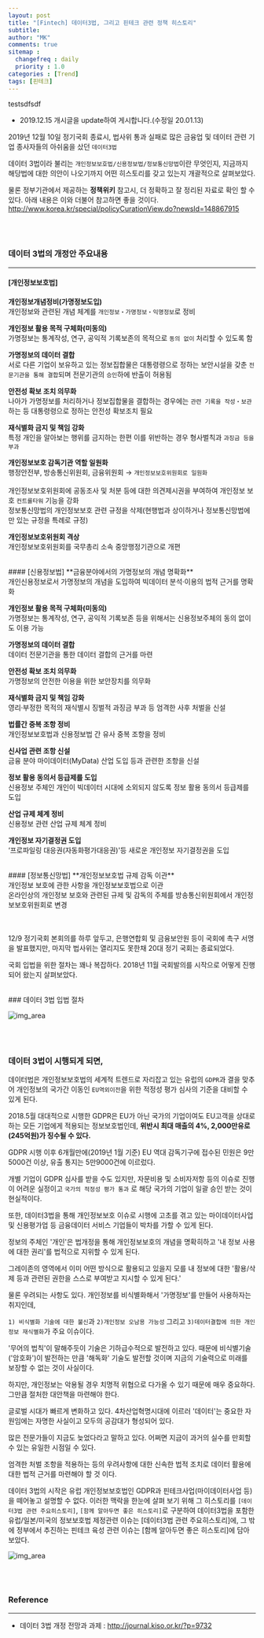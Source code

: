 ```yaml
---
layout: post
title: "[Fintech] 데이터3법, 그리고 핀테크 관련 정책 히스토리"
subtitle:
author: "MK"
comments: true
sitemap :
  changefreq : daily
  priority : 1.0
categories : [Trend]
tags: [핀테크]
---
```

testsdfsdf
* 2019.12.15 개시글을 update하여 게시합니다.(수정일 20.01.13)


2019년 12월 10일 정기국회 종료시, 법사위 통과 실패로 많은 금융업 및 데이터 관련 기업 종사자들의 아쉬움을 샀던 `데이터3법`

데이터 3법이라 불리는 `개인정보보호법/신용정보법/정보통신망법`이란 무엇인지,
지금까지 해당법에 대한 의안이 나오기까지 어떤 히스토리를 갖고 있는지
개괄적으로 살펴보았다.

물론 정부기관에서 제공하는 **정책위키** 참고시, 더 정확하고 잘 정리된 자료로 확인 할 수 있다. 아래 내용은 이와 더불어 참고하면 좋을 것이다.
http://www.korea.kr/special/policyCurationView.do?newsId=148867915


<br><br>
### 데이터 3법의 개정안 주요내용
---

#### [개인정보보호법]
**개인정보개념정비(가명정보도입)**<br>
개인정보와 관련된 개념 체계를 `개인정보‧가명정보‧익명정보`로 정비		<br>

**개인정보 활용 목적 구체화(미동의)**<br>
가명정보는 통계작성, 연구, 공익적 기록보존의 목적으로 `동의 없이` 처리할 수 있도록 함		<br>

**가명정보의 데이터 결합**<br>
서로 다른 기업이 보유하고 있는 정보집합물은 대통령령으로 정하는 보안시설을 갖춘 `전문기관을 통해 결합`되며 전문기관의 `승인`하에 반출이 허용됨	<br>

**안전성 확보 조치 의무화**<br>
나아가 가명정보를 처리하거나 정보집합물을 결합하는 경우에는 `관련 기록을 작성‧보관`하는 등 대통령령으로 정하는 안전성 확보조치 필요		<br>

**재식별화 금지 및 책임 강화**<br>
특정 개인을 알아보는 행위를 금지하는 한편 이를 위반하는 경우 형사벌칙과 `과징금 등을 부과`<br>

**개인정보보호 감독기관 역할 일원화**<br>
행정안전부, 방송통신위원회, 금융위원회 → `개인정보보호위원회로 일원화`<br>		
개인정보보호위원회에 공동조사 및 처분 등에 대한 의견제시권을 부여하여 개인정보 보호 `컨트롤타워` 기능을 강화	<br>
정보통신망법의 개인정보보호 관련 규정을 삭제(현행법과 상이하거나 정보통신망법에만 있는 규정을 특례로 규정)	<br>

**개인정보보호위원회 격상**<br>
개인정보보호위원회를 국무총리 소속 중앙행정기관으로 개편<br>		

<br>
#### [신용정보법]
**금융분야에서의 가명정보의 개념 명확화**<br>
개인신용정보로서 가명정보의 개념을 도입하여 빅데이터 분석·이용의 법적 근거를 명확화	<br>			

**개인정보 활용 목적 구체화(미동의)**<br>
가명정보는 통계작성, 연구, 공익적 기록보존 등을 위해서는 신용정보주체의 동의 없이도 이용 가능	<br>			

**가명정보의 데이터 결합**<br>
데이터 전문기관을 통한 데이터 결합의 근거를 마련<br>		

**안전성 확보 조치 의무화**<br>
가명정보의 안전한 이용을 위한 보안장치를 의무화<br>		

**재식별화 금지 및 책임 강화**<br>
영리·부정한 목적의 재식별시 징벌적 과징금 부과 등 엄격한 사후 처벌을 신설<br>			

**법률간 중복 조항 정비**<br>
개인정보보호법과 신용정보법 간 유사 중복 조항을 정비<br>

**신사업 관련 조항 신설**<br>
금융 분야 마이데이터(MyData) 산업 도입 등과 관련한 조항을 신설<br>

**정보 활용 동의서 등급제를 도입**<br>
신용정보 주체인 개인이 빅데이터 시대에 소외되지 않도록 정보 활용 동의서 등급제를 도입<br>				

**산업 규제 체계 정비**<br>
신용정보 관련 산업 규제 체계 정비<br>

**개인정보 자기결정권 도입**<br>
‘프로파일링 대응권(자동화평가대응권)'등 새로운 개인정보 자기결정권을 도입<br>				

<br>
#### [정보통신망법]
**개인정보보호법 규제 감독 이관**<br>
개인정보 보호에 관한 사항을 개인정보보호법으로 이관<br>		
온라인상의 개인정보 보호와 관련된 규제 및 감독의 주체를 방송통신위원회에서 개인정보보호위원회로 변경		

<br><br>
12/9 정기국회 본회의를 하루 앞두고,
은행연합회 및 금융보안원 등이 국회에 촉구 서명을 발표했지만,
마지막 법사위는 열리지도 못한채 20대 정기 국회는 종료되었다.

국회 입법을 위한 절차는 꽤나 복잡하다.
2018년 11월 국회발의를 시작으로 어떻게 진행되어 왔는지 살펴보았다.

<br>
### 데이터 3법 입법 절차

![img_area](/img/posting/2019-12-15-001-data_law2.png)



<br><br>
### 데이터 3법이 시행되게 되면,

데이터법은 개인정보보호법의 세계적 트렌드로 자리잡고 있는 유럽의 `GDPR`과 결을 맞추어 개인정보의 국가간 이동인 `EU역외이전`을 위한 적정성 평가 심사의 기준을 대비할 수 있게 된다.

2018.5월 대대적으로 시행한 GDPR은 EU가 아닌 국가의 기업이여도 EU고객을 상대로하는 모든 기업에게 적용되는 정보보호법인데, **위반시 최대 매출의 4%, 2,000만유로(245억원)가 징수될 수 있다.**

GDPR 시행 이후 6개월만에(2019년 1월 기준) EU 역대 감독기구에 접수된 민원은 9만5000건 이상, 유출 통지는 5만9000건에 이르렀다.

개별 기업이 GDPR 심사를 받을 수도 있지만, 자문비용 및 소비자저항 등의 이슈로 진행이 어려운 실정이고 `국가의 적정성 평가 통과` 로 해당 국가의 기업이 일괄 승인 받는 것이 현실적이다.

또한, 데이터3법을 통해 개인정보보호 이슈로 시행에 고초를 겪고 있는 마이데이터사업 및 신용평가업 등 금융데이터 서비스 기업들이 박차를 가할 수 있게 된다.

정보의 주체인 '개인'은 법개정을 통해 개인정보보호의 개념을 명확히하고 '내 정보 사용에 대한 권리'를 법적으로 지위할 수 있게 된다.

그레이존의 영역에서 이미 어떤 방식으로 활용되고 있을지 모를 내 정보에 대한 '활용/삭제 등과 관련된 권한을 스스로 부여받고 지시할 수 있게 된다.'


물론 우려되는 사항도 있다.
개인정보를 비식별화해서 '가명정보'를 만들어 사용하자는 취지인데,

`1) 비식별화 기술에 대한 불신`과 `2)개인정보 오남용 가능성` 그리고 `3)데이터결합에 의한 개인정보 재식별화`가 주요 이슈이다.

'무어의 법칙'이 말해주듯이 기술은 기하급수적으로 발전하고 있다. 때문에 비식별기술('암호화')이 발전하는 만큼 '해독화' 기술도 발전할 것이며 지금의 기술력으로 미래를 보장할 수 없는 것이 사실이다.

하지만, 개인정보는 악용될 경우 치명적 위협으로 다가올 수 있기 때문에 매우 중요하다. 그만큼 절처한 대안책을 마련해야 한다.


글로벌 시대가 빠르게 변화하고 있다.
4차산업혁명시대에 이르러 '데이터'는 중요한 자원임에는 자명한 사실이고 모두의 공감대가 형성되어 있다.

많은 전문가들이 지금도 늦었다라고 말하고 있다. 어쩌면 지금이 과거의 실수를 만회할 수 있는 유일한 시점일 수 있다.

엄격한 처벌 조항을 적용하는 등의 우려사항에 대한 신속한 법적 조치로 데이터 활용에 대한 법적 근거를 마련해야 할 것 이다.


데이터 3법의 시작은 유럽 개인정보보호법인 GDPR과 핀테크사업(마이데이터사업 등)을 떼어놓고 설명할 수 없다. 이러한 맥락을 한눈에 살펴 보기 위해 그 히스토리를 `[데이터3법 관련 주요히스토리]`, `[함께 알아두면 좋은 히스토리]`로 구분하여
데이터3법을 포함한 유럽/일본/미국의 정보보호법 제정관련 이슈는 [데이터3법 관련 주요히스토리]에, 그 밖에 정부에서 추진하는 핀테크 육성 관련 이슈는 [함께 알아두면 좋은 히스토리]에 담아보았다.


![img_area](/img/posting/2019-12-15-001-data_law.png)






<br><br>

### **Reference**
---
- 데이터 3법 개정 전망과 과제 : http://journal.kiso.or.kr/?p=9732
<br>
